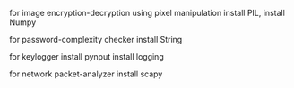 for image encryption-decryption using pixel manipulation 
     install PIL, install Numpy

for password-complexity checker
    install String

for keylogger
   install pynput
   install logging

for network packet-analyzer 
   install scapy
